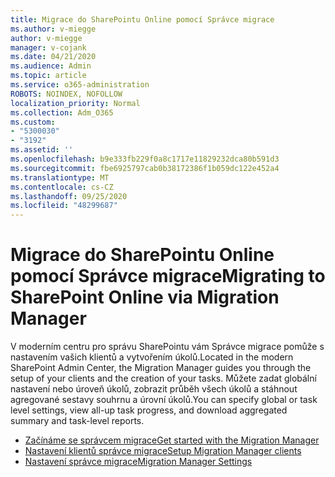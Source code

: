 ```yaml
---
title: Migrace do SharePointu Online pomocí Správce migrace
ms.author: v-miegge
author: v-miegge
manager: v-cojank
ms.date: 04/21/2020
ms.audience: Admin
ms.topic: article
ms.service: o365-administration
ROBOTS: NOINDEX, NOFOLLOW
localization_priority: Normal
ms.collection: Adm_O365
ms.custom:
- "5300030"
- "3192"
ms.assetid: ''
ms.openlocfilehash: b9e333fb229f0a8c1717e11829232dca80b591d3
ms.sourcegitcommit: fbe6925797cab0b38172386f1b059dc122e452a4
ms.translationtype: MT
ms.contentlocale: cs-CZ
ms.lasthandoff: 09/25/2020
ms.locfileid: "48299687"
---
```

# <a name="migrating-to-sharepoint-online-via-migration-manager"></a><span data-ttu-id="2b66b-102">Migrace do SharePointu Online pomocí Správce migrace</span><span class="sxs-lookup"><span data-stu-id="2b66b-102">Migrating to SharePoint Online via Migration Manager</span></span>

<span data-ttu-id="2b66b-103">V moderním centru pro správu SharePointu vám Správce migrace pomůže s nastavením vašich klientů a vytvořením úkolů.</span><span class="sxs-lookup"><span data-stu-id="2b66b-103">Located in the modern SharePoint Admin Center, the Migration Manager guides you through the setup of your clients and the creation of your tasks.</span></span> <span data-ttu-id="2b66b-104">Můžete zadat globální nastavení nebo úroveň úkolů, zobrazit průběh všech úkolů a stáhnout agregované sestavy souhrnu a úrovní úkolů.</span><span class="sxs-lookup"><span data-stu-id="2b66b-104">You can specify global or task level settings, view all-up task progress, and download aggregated summary and task-level reports.</span></span>

* [<span data-ttu-id="2b66b-105">Začínáme se správcem migrace</span><span class="sxs-lookup"><span data-stu-id="2b66b-105">Get started with the Migration Manager</span></span>](https://docs.microsoft.com/sharepointmigration/mm-get-started)
* [<span data-ttu-id="2b66b-106">Nastavení klientů správce migrace</span><span class="sxs-lookup"><span data-stu-id="2b66b-106">Setup Migration Manager clients</span></span>](https://docs.microsoft.com/sharepointmigration/mm-setup-clients)
* [<span data-ttu-id="2b66b-107">Nastavení správce migrace</span><span class="sxs-lookup"><span data-stu-id="2b66b-107">Migration Manager Settings</span></span>](https://docs.microsoft.com/sharepointmigration/mm-settings)